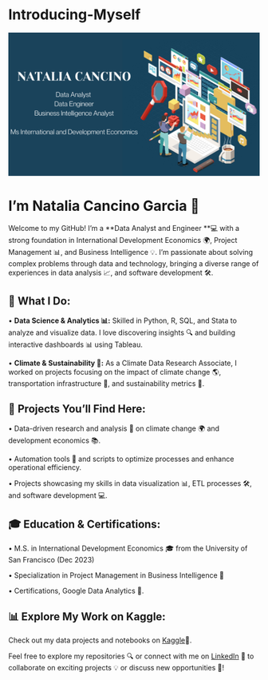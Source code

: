 # Introducing-Myself
![Banner](https://github.com/nataliacancinogarcia/nataliacancinogarcia/blob/main/Dreamland.png) <!-- Optional banner image -->


# I’m Natalia Cancino Garcia 👋

Welcome to my GitHub! I’m a **Data Analyst and Engineer **💻 with a strong foundation in International Development Economics 🌍, Project Management 📊, and Business Intelligence 💡. I’m passionate about solving complex problems through data and technology, bringing a diverse range of experiences in data analysis 📈, and software development 🛠️.


## 🌟 What I Do:

• **Data Science & Analytics 📊:** Skilled in Python, R, SQL, and Stata to analyze and visualize data. I love discovering insights 🔍 and building interactive dashboards 📊 using Tableau.
  
• **Climate & Sustainability 🌱:** As a Climate Data Research Associate, I worked on projects focusing on the impact of climate change 🌎, transportation infrastructure 🚗, and sustainability metrics 🌿.


## 🚀 Projects You’ll Find Here:

• Data-driven research and analysis 🔬 on climate change 🌍 and development economics 📚.

• Automation tools 🤖 and scripts to optimize processes and enhance operational efficiency.

• Projects showcasing my skills in data visualization 📊, ETL processes 🛠️, and software development 💻.


## 🎓 Education & Certifications:

• M.S. in International Development Economics 🎓 from the University of San Francisco (Dec 2023)
 
• Specialization in Project Management in Business Intelligence 🧠 
 
• Certifications, Google Data Analytics 📜.

  
## 📊 Explore My Work on Kaggle:

Check out my data projects and notebooks on [Kaggle](https://www.kaggle.com/nataliacancino)🏅.

Feel free to explore my repositories 🔍 or connect with me on [LinkedIn](https://www.linkedin.com/in/natalia-cancino-g/) 🤝 to collaborate on exciting projects 💡 or discuss new opportunities 🌟!
